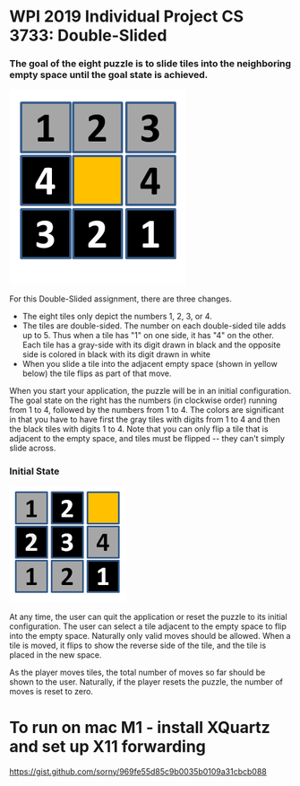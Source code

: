 # WPI 2019 Individual Project CS 3733: Double-Slided
### The goal of the eight puzzle is to slide tiles into the neighboring empty space until the goal state is achieved. 
![alt_text](DoubleSlidedApp/endGame.png?raw=true)

For this Double-Slided assignment, there are three changes.
- The eight tiles only depict the numbers 1, 2, 3, or 4. 
- The tiles are double-sided. The number on each double-sided tile adds up to 5. Thus when a tile has "1" on one side, it has "4" on the other. Each tile has a gray-side with its digit drawn in black and the opposite side is colored in black with its digit drawn in white
- When you slide a tile into the adjacent empty space (shown in yellow below) the tile flips as part of that move. 

When you start your application, the puzzle will be in an initial configuration. The goal state on the right has the numbers (in clockwise order) running from 1 to 4, followed by the numbers from 1 to 4. The colors are significant in that you have to have first the gray tiles with digits from 1 to 4 and then the black tiles with digits 1 to 4. Note that you can only flip a tile that is adjacent to the empty space, and tiles must be flipped -- they can't simply slide across. 

### Initial State
![alt_text](DoubleSlidedApp/initialState.png?raw=true)  

At any time, the user can quit the application or reset the puzzle to its initial configuration. The user can select a tile adjacent to the empty space to flip into the empty space. Naturally only valid moves should be allowed. When a tile is moved, it flips to show the reverse side of the tile, and the tile is placed in the new space.

As the player moves tiles, the total number of moves so far should be shown to the user.  Naturally, if the player resets the puzzle, the number of moves is reset to zero.



# To run on mac M1 - install XQuartz and set up X11 forwarding
https://gist.github.com/sorny/969fe55d85c9b0035b0109a31cbcb088


